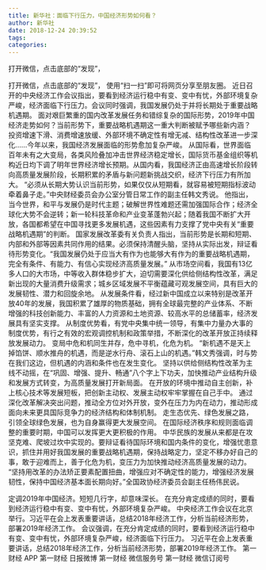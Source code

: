 ```yaml
---
title: 新华社：面临下行压力，中国经济形势如何看？
author: 新华社
date: 2018-12-24 20:39:52
tags: 
categories: 
---
```

打开微信，点击底部的“发现”，
<!-- more -->
打开微信，点击底部的“发现”，
使用“扫一扫”即可将网页分享至朋友圈。
近日召开的中央经济工作会议指出，要看到经济运行稳中有变、变中有忧，外部环境复杂严峻，经济面临下行压力。会议同时强调，我国发展仍处于并将长期处于重要战略机遇期。
面对艰巨繁重的国内改革发展任务和错综复杂的国际形势，2019年中国经济走势如何？当前形势下，重要战略机遇期这一重大判断被赋予哪些新内涵？
投资增速下滑、消费增速放缓、外部环境不确定性有增无减、结构性改革进一步深化……今年以来，我国经济发展面临的形势愈加复杂严峻。
从国际看，世界面临百年未有之大变局，各类风险叠加冲击世界经济稳定增长，国际货币基金组织等机构近日均下调了明年世界经济增长预期。从国内看，我国经济正由高速增长阶段转向高质量发展阶段，长期积累的矛盾与新问题新挑战交织，经济下行压力有所加大。
“必须从长期大势认识当前形势，如果仅仅从短期看，就容易被短期指标波动牵着鼻子走。”中央财经委员会办公室分管日常工作的副主任韩文秀说。
他指出，当今世界，和平与发展仍是时代主题；破解世界性难题还需加强国际合作；经济全球化大势不会逆转；新一轮科技革命和产业变革蓬勃兴起；随着我国不断扩大开放，各国都希望在中国寻找更多发展机遇，这些因素有力支撑了党中央有关“重要战略机遇期”的判断。
国家发展改革委有关负责人指出，当前形势是长期和短期、内部和外部等因素共同作用的结果。必须保持清醒头脑，坚持从实际出发，辩证看待形势变化。“我国发展仍处于应当大有作为也能够大有作为的重要战略机遇期，完全有条件、有能力、有信心实现经济高质量发展。”
从市场空间看，我国有13亿多人口的大市场，中等收入群体稳步扩大，迫切需要深化供给侧结构性改革，满足新出现的大量消费升级需求；城乡区域发展不平衡蕴藏可观发展空间，具有巨大的发展韧性、潜力和回旋余地。
从发展条件看，经过新中国成立以来特别是改革开放40年的发展，我国积累了雄厚的物质基础，拥有全球最完整的产业体系、不断增强的科技创新能力、丰富的人力资源和土地资源、较高水平的总储蓄率，经济发展具有坚实支撑。
从制度优势看，有党中央集中统一领导，有集中力量办大事的制度优势，有行之有效的宏观调控机制和政策举措，不断深化的改革开放正持续释放发展动力。
变局中危和机同生并存，危中寻机，化危为机。
“新机遇不是天上掉馅饼、顺水推舟的机遇，而是逆水行舟、滚石上山的机遇。”韩文秀强调，时与势在我们这边，但机遇的内涵和条件也在发生变化。
坚持以供给侧结构性改革为主线不动摇，在“巩固、增强、提升、畅通”八个字上下功夫，加快推动产业结构升级和发展方式转变，为高质量发展打开新局面。
在开放的环境中推动自主创新，补上核心技术等发展短板，把创新主动权、发展主动权牢牢掌握在自己手中。
通过深化改革解决突出问题，推动全方位对外开放，变外在压力为内在动力，推动形成面向未来更具国际竞争力的经济结构和体制机制。
走生态优先、绿色发展之路，引领全球绿色发展，也为自身赢得更大发展空间。
在国际经济秩序和规则面临调整的重要时期，中国可以发挥更大更积极的作用。
中华民族的发展从来都是在攻坚克难、爬坡过坎中实现的。要辩证看待国际环境和国内条件的变化，增强忧患意识，抓住并用好我国发展的重要战略机遇期，保持战略定力，坚定不移办好自己的事，敢于迎难而上，善于化危为机，变压力为加快推动经济高质量发展的动力。
“坚持用改革的办法矫正要素配置扭曲，增强应对不确定性的能力，增强经济发展韧性，保持中国经济基本面长期向好。”全国政协经济委员会副主任杨伟民说。
 
 
定调2019年中国经济。短短几行字，却意味深长。
在充分肯定成绩的同时，要看到经济运行稳中有变、变中有忧，外部环境复杂严峻。
中央经济工作会议在北京举行。习近平在会上发表重要讲话，总结2018年经济工作，分析当前经济形势，部署2019年经济工作。
会议强调，在充分肯定成绩的同时，要看到经济运行稳中有变、变中有忧，外部环境复杂严峻，经济面临下行压力。
习近平在会上发表重要讲话，总结2018年经济工作，分析当前经济形势，部署2019年经济工作。
第一财经
APP
第一财经
日报微博
第一财经
微信服务号
第一财经
微信订阅号
